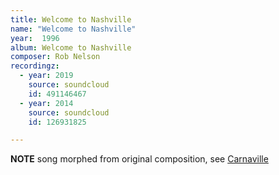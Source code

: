```yaml
---
title: Welcome to Nashville
name: "Welcome to Nashville"
year:  1996
album: Welcome to Nashville
composer: Rob Nelson
recordingz:
  - year: 2019
    source: soundcloud
    id: 491146467
  - year: 2014
    source: soundcloud
    id: 126931825 

---
```


**NOTE** song morphed from original composition, see [Carnaville](/catalog/carnaville)
